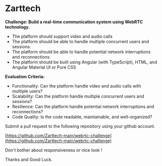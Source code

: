# Zarttech

**Challenge: Build a real-time communication system using WebRTC technology.**

- The platform should support video and audio calls
- The platform should be able to handle multiple concurrent users and sessions.
- The platform should be able to handle potential network interruptions and reconnections.
- The platform should be built using Angular (with TypeScript), HTML, and Angular Material UI or Pure CSS

**Evaluation Criteria:**

- Functionality: Can the platform handle video and audio calls with multiple users?
- Scalability: Can the platform handle multiple concurrent users and sessions?
- Resilience: Can the platform handle potential network interruptions and reconnections?
- Code Quality: Is the code readable, maintainable, and well-organized?

Submit a pull request to the following repository using your github account.

[https://github.com/Zarttech-main/webrtc-challenge](https://github.com/Zarttech-main/webrtc-challenge)

Don't bother about responsiveness or nice look !

Thanks and Good Luck.

